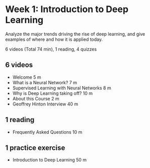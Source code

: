 # Week 1: Introduction to Deep Learning

Analyze the major trends driving the rise of deep learning, and give examples of where and how it is applied today.

6 videos (Total 74 min), 1 reading, 4 quizzes

## 6 videos

* Welcome 5 m
* What is a Neural Network? 7 m
* Supervised Learning with Neural Networks 8 m
* Why is Deep Learning taking off? 10 m
* About this Course 2 m
* Geoffrey Hinton Interview 40 m

## 1 reading

* Frequently Asked Questions 10 m

## 1 practice exercise

* Introduction to Deep Learning 50 m
